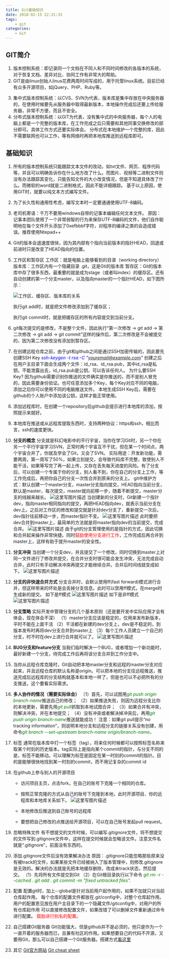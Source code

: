 ```yaml
---
title: Git基础知识
date: 2018-02-15 22:31:33
tags: 
    - git
categories: 
    - Git
---
```

## GIT简介
1. 版本控制系统：即记录同一个文档在不同人和不同时间修改的各版本的系统，对于恢复文档、差异对比、协同工作有非常大的帮助。
2. GIT是由linux创始人linus花费两周时间写成的，用于托管linux系统。目前已经有众多开源项目，如jQuery、PHP、Ruby等。
<!-- more -->
3. 集中式版本控制系统：以CVS、SVN为代表，版本库是集中存放在中央服务器的，在使用时候要先从服务器中取得最新版本，本地操作完成后还要上传给服务器，非常不方便，而且不安全。
4. 分布式版本控制系统：以GIT为代表，没有集中式的中央服务器，每个人的电脑上都是一个完整的版本库，在工作完成之后只需要和其他同事交换修改的部分即可。具体工作方式还要实际体会。
分布式在本地维护一个完整的库，因此不需要联网也可以工作，等有网络时再把本地库推送到远程库即可。

## 基础知识
1. 所有的版本控制系统只能跟踪文本文件的改动，如txt文件、网页、程序代码等，并且可以明确告诉你在什么地方改了什么。而图片、视频等二进制文件则没有办法跟踪其变化，只能告知文件的大小改变情况，但是不知道具体改了什么。而微软的word就是二进制格式，因此不能详细跟踪。
基于以上原因，使用GIT时，就要以纯文本方式编写文件。
2. 为了长久性和通用性考虑，编写文本时一定要通通使用UTF-8编码。
3. 老司机寄语：千万不要用windows自带的记事本编辑任何文本文件。
原因：记事本团队使用了一个非常弱智的行为来保存UTF-8编码的文件，他们自作聪明地在每个文件开头添加了0xefbbbf字符，对程序的编译之类的会造成错误。推荐使用Ntepad++
4. Git的版本会退速度很快，因为其内部有个指向当前版本的指针HEAD，回退或前进时只是改变了HEAD指向的位置。
5. 工作区和暂存区
工作区：就是电脑上能够看到的目录（working directory）
版本库：工作区内有一个隐藏目录 .git，这是Gti的版本库
暂存区：Git的版本库中存了很多东西，最重要的就是成为stage（或者叫index）的缓存区。还有自动创建的第一个分支master，以及指向master的一个指针HEAD，如下图所示：

    ![工作区、缓存区、版本库的关系](https://imgconvert.csdnimg.cn/aHR0cDovL2ltZy5ibG9nLmNzZG4ubmV0LzIwMTgwMjE1MTU0OTA5ODgy?x-oss-process=image/format,png)

    执行git add时，就是把文件修改添加到了缓存区；

    执行git commit时，就是把缓存区的所有内容提交到当前分支。

6. git每次提交的是修改，不是整个文件，因此执行“第一次修改 -> git add -> 第二次修改 -> git add -> git commit”这样的操作后，第二次修改是不会被提交的，因为第二次修改没有添加到暂存区。
7. 在创建远程仓库之前，由于git和github之间是通过SSH加密传输的，因此要先创建SSH Key
<font color=#0000ff><i>ssh-keygen -t rsa -C "youremail@example.com"</i></font>
创建之后在用户主目录下面会生成两个文件：id_rsa、id_rsa.pub，其中id_rsa是私钥，不能泄露出去，id_rsa.pub是公钥，可以告诉任何人。
为什么要SSH Key?
因为github需要识别你推送的文件确实是你推送的，而不是别人冒充的，因此需要身份验证。也可任意添加多个Key，每个Key对应不同的电脑，添加之后你可以使用不同的电脑推送文件。
本地生成SSH Key后，需要在github的个人账户中添加该公钥，这样才能正常使用。
8. 添加远程库时，在创建一个repository后github会提示进行本地库的添加，按照提示来就好。
9. 本地库在推送或从远程库提取东西时，支持两种协议：https和ssh，相比而言，ssh的速度更快。
10. **分支的概念**
分支就是科幻电影中的平行宇宙，当你在学习Git时，另一个你在另一个平行宇宙学习SVN，正常时两个宇宙互不干扰，但在某一个时间点，两个宇宙合并了，你就及学会了Git，又会了SVN。
实际用途：开发新功能，需要两周，第一周写了50%，如果立刻提交，会导致代码库不完整，致使别人不能干活，如果等写完了再一起上传，又存在丢失每天进度的风险。有了分支后，可以创建一个专属于你的分支，别人看不到，你在自己的分支上工作，等工作完成后，再把你自己的分支一次性合并到原来的分支上。
git中维护方式：默认创建一个master分支，master分支指向提交，HEAD指向当前分支，默认是master，每次提交，master就向前移一步，随着不断提交，master分支的线越来越长。
    ![这里写图片描述](https://imgconvert.csdnimg.cn/aHR0cDovL2ltZy5ibG9nLmNzZG4ubmV0LzIwMTgwMjE1MTYwNTA3OTcx?x-oss-process=image/format,png)
    当创建新的分支时，Git新建一个指针dev，指向master相同指向的提交，再把HEAD指向dev，就表示当前分支在dev上。之后对工作区的修改和提交就是针对dev分支了，重新提交一次后，dev指针往前移动一步，而master指针不变。
    ![这里写图片描述](https://imgconvert.csdnimg.cn/aHR0cDovL2ltZy5ibG9nLmNzZG4ubmV0LzIwMTgwMjE1MTYwNjExNzA5?x-oss-process=image/format,png)
    此时要把dev合并到master上，最简单的方法就是将master指向dev的当前提交，完成合并。
    ![这里写图片描述](https://imgconvert.csdnimg.cn/aHR0cDovL2ltZy5ibG9nLmNzZG4ubmV0LzIwMTgwMjE1MTYwNjUzMjM2?x-oss-process=image/format,png)
    由于git的分支管理使用的是指针的方式，因此切换和合并起来操作非常快捷。同时<font color=red>鼓励使用分支进行工作</font>，工作完成后再合并到master上，这样有助于提升master的安全性。
11. **分支冲突**
当创建一个分支dev，并且提交了一个修改，同时切换到master上对同一文件进行了修改并提交，在合并分支时很可能会发生冲突，无法完成自动合并，此时只有手动解决冲突再提交才能继续合并。合并后时间线就变成如下。
    ![这里写图片描述](https://imgconvert.csdnimg.cn/aHR0cDovL2ltZy5ibG9nLmNzZG4ubmV0LzIwMTgwMjE1MTYwODM4ODg1?x-oss-process=image/format,png)
12. **分支的非快速合并方式**
分支合并时，会默认使用ff(fast forward)模式进行合并，但这样带来的坏处是会丢掉分支信息。此时可以禁用ff模式，在merge时生成新的提交。
如下是ff模式
    ![这里写图片描述](https://imgconvert.csdnimg.cn/aHR0cDovL2ltZy5ibG9nLmNzZG4ubmV0LzIwMTgwMjE1MTYxMDAwMzg1?x-oss-process=image/format,png)
    如下是非ff模式
    ![这里写图片描述](https://imgconvert.csdnimg.cn/aHR0cDovL2ltZy5ibG9nLmNzZG4ubmV0LzIwMTgwMjE1MTYxMTM0Mzg5?x-oss-process=image/format,png)
13. **分支策略**
实际开发中管理分支的几个基本原则（还是要开发中实际应用才会有体会，现在体会不深）
（1）master分支应该是稳定的，仅用来发布新版本，平时不能在上面干活
（2）干活都在新建的dev分支上，dev是不稳定的，到版本发布时再将dev分支合并到master上
（3）每个工作人员建立一个自己的分支，时不时在dev上进行合并就可以了。
    ![这里写图片描述](https://imgconvert.csdnimg.cn/aHR0cDovL2ltZy5ibG9nLmNzZG4ubmV0LzIwMTgwMjE1MTYxMTA5MjMw?x-oss-process=image/format,png)
14. **BUG分支和feature分支**
当我们临时解决一个BUG，或者增加一个新功能时，最好新建一个分支，待完成工作后再将该分支合并到工作分支中。
15. 当你从远程仓库克隆时，Git自动把本地master分支和远程的master分支对应起来，并且远程仓库的默认名称是origin。可以把本地的分支往远程推送，推送完成后远程库的分支结构就基本和本地一样了，但是也可以不必把所有的分支推送，这个要看实际需求。
16. **多人协作的情况（需要实际体会）**
（1）首先，可以试图用<font color=green><i>git push origin branch-name</i></font>推送自己的修改；
（2）如果推送失败，则因为远程分支比你的本地更新，需要先用<font color=green><i>git pull</i></font>抓取到本地试图合并；
（3）如果合并有冲突，则解决冲突，并在本地提交；
（4）没有冲突或者解决掉冲突后，再用<font color=green><i>git push origin branch-name</i></font>推送就能成功！
注意：如果git pull提示“no tracking information”，则说明本地分支和远程分支的链接关系没有创建，用命令<font color=green><i>git branch --set-upstream branch-name origin/branch-name。</i></font>
17. 标签
通常在版本库中打一个标签（tag），将来任何时候都可以按照标签名称来取某个时刻的历史版本。tag实际上是指向某个commit的指针，与分支不同的是，标签不能移动。可以理解为标签是固定在某一时刻的commit的指针。目的是能够很快地找到某一时刻的commit，而不用记复杂的commit id
18. 在github上参与别人的开源项目
    - 访问项目主页，点击fork，在自己的账号下克隆一个相同的仓库。
    - 按照正常克隆的方式从自己的账号下克隆到本地，此时开源项目、你的远程库和本地库关系如下。
    ![这里写图片描述](https://imgconvert.csdnimg.cn/aHR0cDovL2ltZy5ibG9nLmNzZG4ubmV0LzIwMTgwMjE1MTYxODA4NDk0?x-oss-process=image/format,png)

    - 本地修改后推送到自己账号的远程库
    - 要想把自己修改的点推送给开源项目，可以在自己账号发起pull request。
19. 忽略特殊文件
有不想提交的文件时候，可以编写.gitignore文件，将不想提交的文件写到.gitignore文件中，这样在提交时候就会忽略该文件。注意文件名就是“.gitignore”，前面没有东西的。
20. 添加.gitignore文件后没有效果解决办法
原因：.gitignore只能忽略那些原来没有被track的文件，如果某些文件已经被纳入了版本管理中，则修改.gitignore是无效的。解决的办法就是先把本地缓存删除，改成未track状态，然后提交。
（1）先将所有文件提交到Git
（2）在Git根目录执行以下命令
<font color=green><i>git rm -r --cached .</i></font>
<font color=green><i>git add .</i></font>
<font color=green><i>git commit -m "fixed untracked files".</i></font>
1. 配置
配置git时，加上--global是针对当前用户起作用的，如果不加就只对当前仓库起作用。
每个仓库的配置文件都放在.git/config中，对整个仓库起作用。
用户的配置恩见放在用户主目录下的一个隐藏文件/gitconfig中，对用户的所有仓库起作用
可以直接修改配置文件，如果改错了可以删掉文件重新通过命令进行配置。
<font color=red>鼓励进行别名的配置。</font>
2. 自己搭建Git服务器
Git功能强大，但是github并不是必须的，他只是作为一个一直开着的服务器而已，且兼有社区的作用。如果想要自己的代码不开源，又要用Git，那么可以自己搭建一个Git服务器。搭建方式[看这里](http://www.liaoxuefeng.com/wiki/0013739516305929606dd18361248578c67b8067c8c017b000/00137583770360579bc4b458f044ce7afed3df579123eca000)
3. 其它
[Git官方网站](http://git-scm.com)
[Git cheat sheet](https://pan.baidu.com/s/1kU5OCOB#list/path=%2Fpub%2Fgit)